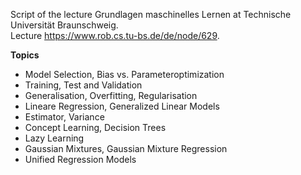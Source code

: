 Script of the lecture Grundlagen maschinelles Lernen at Technische Universität Braunschweig.  
Lecture https://www.rob.cs.tu-bs.de/de/node/629.  


**Topics**  
* Model Selection, Bias vs. Parameteroptimization  
* Training, Test and Validation  
* Generalisation, Overfitting, Regularisation 
* Lineare Regression, Generalized Linear Models 
* Estimator, Variance  
* Concept Learning, Decision Trees  
* Lazy Learning  
* Gaussian Mixtures, Gaussian Mixture Regression  
* Unified Regression Models
